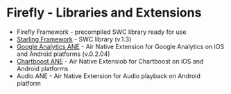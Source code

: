 Firefly - Libraries and Extensions
================================================
* Firefly Framework - precompiled SWC library ready for use
* [Starling Framework](https://github.com/PrimaryFeather/Starling-Framework) - SWC library (v.1.3)
* [Google Analytics ANE](https://github.com/alebianco/ANE-Google-Analytics) - Air Native Extension for Google Analytics on iOS and Android platforms (v.0.2.04)
* [Chartboost ANE](https://github.com/freshplanet/ANE-Chartboost) - Air Native Extensiob for Chartboost on iOS and Android platforms
* Audio ANE - Air Native Extension for Audio playback on Android platform
